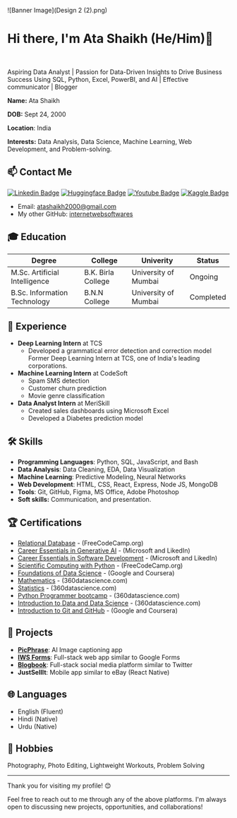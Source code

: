 ![Banner Image](Design 2 (2).png)

# Hi there, I'm Ata Shaikh (He/Him)👋
<br />

Aspiring Data Analyst | Passion for Data-Driven Insights to Drive Business Success Using SQL, Python, Excel, PowerBI, and AI | Effective communicator | Blogger

**Name:** Ata Shaikh

**DOB:** Sept 24, 2000

**Location**: India

**Interests:** Data Analysis, Data Science, Machine Learning, Web Development, and Problem-solving.



## 📫 Contact Me

[![Linkedin Badge](https://img.shields.io/badge/linkedin-blue?style=for-the-badge&logo=linkedin&logoColor=white)](https://www.linkedin.com/in/theatashaikh/)
[![Huggingface Badge](https://img.shields.io/badge/huggingface-yellow?style=for-the-badge&logo=huggingface&logoColor=white)](https://huggingface.co/theatashaikh)
[![Youtube Badge](https://img.shields.io/badge/youtube-red?style=for-the-badge&logo=youtube&logoColor=white)](https://www.youtube.com/@theatashaikh)
[![Kaggle Badge](https://img.shields.io/badge/kaggle-dodgerblue?style=for-the-badge&logo=kaggle&logoColor=white)](https://www.kaggle.com/atashaikh2000)



- Email: atashaikh2000@gmail.com
- My other GitHub: [internetwebsoftwares](https://github.com/internetwebsoftwares)

<!--
<center>

<img width="800" height="220" src="https://streak-stats.demolab.com?user=theatashaikh&theme=highcontrast&hide_border=true&border_radius=5&card_width=800">

<img align="center" src="https://github-readme-stats.vercel.app/api?username=theatashaikh&show_icons=true&theme=dracula&line_height=27" alt="**SEU NOME** github stats"/>


</center>
-->

## 🎓 Education

| Degree | College | Univerity | Status |
|--------|-------------|------------|--------|
| M.Sc. Artificial Intelligence | B.K. Birla College | University of Mumbai | Ongoing |
| B.Sc. Information Technology | B.N.N College | University of Mumbai | Completed |

## 💼 Experience
- **Deep Learning Intern** at TCS
  - Developed a grammatical error detection and correction model
    Former Deep Learning Intern at TCS, one of India's leading corporations.
- **Machine Learning Intern** at CodeSoft
  - Spam SMS detection
  - Customer churn prediction
  - Movie genre classification
- **Data Analyst Intern** at MeriSkill
  - Created sales dashboards using Microsoft Excel
  - Developed a Diabetes prediction model

## 🛠 Skills
- **Programming Languages**: Python, SQL, JavaScript, and Bash
- **Data Analysis**: Data Cleaning, EDA, Data Visualization
- **Machine Learning**: Predictive Modeling, Neural Networks
- **Web Development**: HTML, CSS, React, Express, Node JS, MongoDB
- **Tools**: Git, GitHub, Figma, MS Office, Adobe Photoshop
- **Soft skills:** Communication, and presentation.

## 🏆 Certifications
- [Relational Database](https://www.freecodecamp.org/certification/theatashaikh/relational-database-v8) - (FreeCodeCamp.org)
- [Career Essentials in Generative AI](https://www.linkedin.com/learning/certificates/8f434e45235d6d3a4ea56c7bd24f5b7e8d8102e6fdcb5dc31e90c0e5bbde0c23?lipi=urn%3Ali%3Apage%3Ad_flagship3_profile_view_base_certifications_details%3BqRQEGGLORPOxcAbgvtFLHA%3D%3D) - (Microsoft and LikedIn)
- [Career Essentials in Software Development](https://www.linkedin.com/learning/certificates/350cadb38f069aa73e33528ee2bbc4bac1d112134cafae42b6b5430c97d72818?lipi=urn%3Ali%3Apage%3Ad_flagship3_profile_view_base_certifications_details%3BqRQEGGLORPOxcAbgvtFLHA%3D%3D) - (Microsoft and LikedIn)
- [Scientific Computing with Python](https://www.freecodecamp.org/certification/ata_shaikh/scientific-computing-with-python-v7) - (FreeCodeCamp.org)
- [Foundations of Data Science](https://www.coursera.org/account/accomplishments/verify/ENZXFDD2ANK4) - (Google and Coursera)
- [Mathematics](https://learn.365datascience.com/certificates/CC-9C3BC98B8F/) - (360datascience.com)
- [Statistics](https://learn.365datascience.com/certificates/CC-BBA492DA22/) - (360datascience.com) 
- [Python Programmer bootcamp](https://learn.365datascience.com/certificates/CC-E0C6F103BD/) - (360datascience.com)
- [Introduction to Data and Data Science](https://learn.365datascience.com/certificates/CC-A29D11C931/)      - (360datascience.com)
- [Introduction to Git and GitHub](https://www.coursera.org/account/accomplishments/verify/6CS4FVSUDVCG) - (Google and Coursera)

## 🚀 Projects
- [**PicPhrase**](https://huggingface.co/spaces/theatashaikh/PicPhrase): AI Image captioning app
- [**IWS Forms**](https://forms-iws.netlify.app/): Full-stack web app similar to Google Forms
- [**Blogbook**](https://blogbookapp.netlify.app/): Full-stack social media platform similar to Twitter
- **JustSellIt**: Mobile app similar to eBay (React Native)

## 🌐 Languages
- English (Fluent)
- Hindi (Native)
- Urdu (Native)

## 🎨 Hobbies
Photography, Photo Editing, Lightweight Workouts, Problem Solving

---
Thank you for visiting my profile! 😊

Feel free to reach out to me through any of the above platforms. I'm always open to discussing new projects, opportunities, and collaborations!
